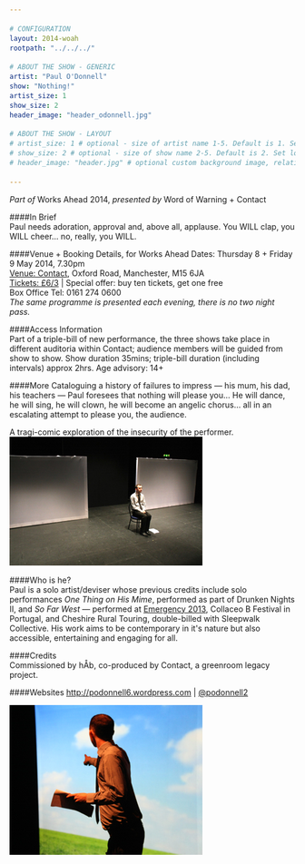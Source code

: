 ```yaml
---

# CONFIGURATION
layout: 2014-woah
rootpath: "../../../"

# ABOUT THE SHOW - GENERIC
artist: "Paul O'Donnell"
show: "Nothing!"
artist_size: 1
show_size: 2
header_image: "header_odonnell.jpg"

# ABOUT THE SHOW - LAYOUT
# artist_size: 1 # optional - size of artist name 1-5. Default is 1. Set longer names to lower values
# show_size: 2 # optional - size of show name 2-5. Default is 2. Set longer names to lower values
# header_image: "header.jpg" # optional custom background image, relative to current page

---
```

*Part of* Works Ahead 2014, *presented by* Word of Warning + Contact      
         
####In Brief                      
Paul needs adoration, approval and, above all, applause. You WILL clap, you WILL cheer… no, really, you WILL.        
      
####Venue + Booking Details, for Works Ahead
Dates: Thursday 8 + Friday 9 May 2014, 7.30pm    
[Venue: Contact](http://contactmcr.com/visit/getting-here/), Oxford Road, Manchester, M15 6JA    
[Tickets: £6/3](http://contactmcr.com/whats-on/13071-works-ahead-2014/booking) | Special offer: buy ten tickets, get one free       
Box Office Tel: 0161 274 0600        
*The same programme is presented each evening, there is no two night pass.*        
       
####Access Information      
Part of a triple-bill of new performance, the three shows take place in different auditoria within Contact; audience members will be guided from show to show. Show duration 35mins; triple-bill duration (including intervals) approx 2hrs. Age advisory: 14+           
     
####More
Cataloguing a history of failures to impress — his mum, his dad, his teachers — Paul foresees that nothing will please you… He will dance, he will sing, he will clown, he will become an angelic chorus… all in an escalating attempt to please you, the audience.    

A tragi-comic exploration of the insecurity of the performer.    
![Nothing!](odonnell1.jpg)    
      
####Who is he?        
Paul is a solo artist/deviser whose previous credits include solo performances *One Thing on His Mime*, performed as part of Drunken Nights II, and *So Far West* — performed at [Emergency 2013](/archive/2013-emergency/z1), Collaceo B Festival in Portugal, and Cheshire Rural Touring, double-billed with Sleepwalk Collective. His work aims to be contemporary in it's nature but also accessible, entertaining and engaging for all.       
         
####Credits         
Commissioned by hÅb, co-produced by Contact, a greenroom legacy project.
       
####Websites
<http://podonnell6.wordpress.com> | [@podonnell2](http://twitter.com/podonnell2)    

![Nothing!](odonnell2.jpg)    
